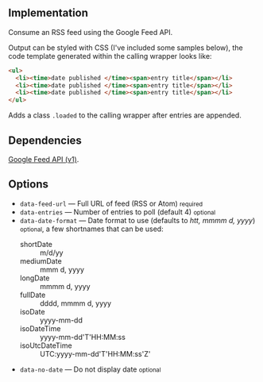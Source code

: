  <script src="https://www.google.com/jsapi"></script>

## Implementation
Consume an RSS feed using the Google Feed API.

Output can be styled with CSS (I've included some samples below), the code template generated within the calling wrapper looks like:

```html
<ul>
  <li><time>date published </time><span>entry title</span></li>
  <li><time>date published </time><span>entry title</span></li>
  <li><time>date published </time><span>entry title</span></li>
</ul>
```

Adds a class `.loaded` to the calling wrapper after entries are appended.

## Dependencies

[Google Feed API (v1)](https://developers.google.com/feed/v1/).

## Options

<ul class="nobullet">
  <li><code>data-feed-url</code> &mdash; Full URL of feed (RSS or Atom) <small>required</small></li>
  <li><code>data-entries</code> &mdash; Number of entries to poll (default 4) <small class="opt">optional</small></li>
  <li><code>data-date-format</code> &mdash; Date format to use (defaults to <em>htt, mmmm d, yyyy</em>) <small class="opt">optional</small>, a few shortnames that can be used:
    <dl>
      <dt>shortDate</dt><dd>m/d/yy</dd>
      <dt>mediumDate</dt><dd>mmm d, yyyy</dd>
      <dt>longDate</dt><dd>mmmm d, yyyy</dd>
      <dt>fullDate</dt><dd>dddd, mmmm d, yyyy</dd>
      <dt>isoDate</dt><dd>yyyy-mm-dd</dd>
      <dt>isoDateTime</dt><dd>yyyy-mm-dd'T'HH:MM:ss</dd>
      <dt>isoUtcDateTime</dt><dd>UTC:yyyy-mm-dd'T'HH:MM:ss'Z'</dd>
    </dl>
  </li>
  <li><code>data-no-date</code> &mdash; Do not display date <small class="opt">optional</small></li>
</ul>


